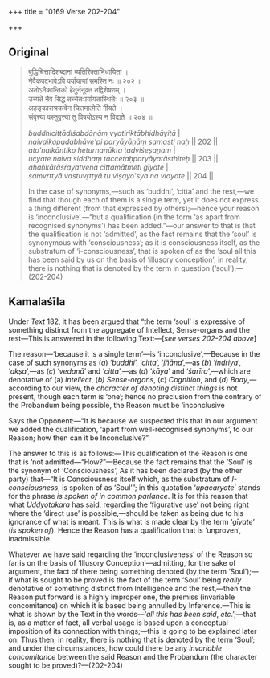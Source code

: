 +++
title = "0169 Verse 202-204"

+++
## Original 
>
> बुद्धिचित्तादिशब्दानां व्यतिरिक्ताभिधायिता ।  
> नैवैकपदभावेऽपि पर्यायाणां समस्ति नः ॥ २०२ ॥  
> अतोऽनैकान्तिको हेतुर्ननूक्त तद्विशेषणम् ।  
> उच्यते नैव सिद्धं तच्चेतःपर्यायतास्थितेः ॥ २०३ ॥  
> अहङ्काराश्रयत्वेन चित्तमात्मेति गीयते ।  
> संवृत्त्या वस्तुवृत्त्या तु विषयोऽस्य न विद्यते ॥ २०४ ॥ 
>
> *buddhicittādiśabdānāṃ vyatiriktābhidhāyitā* \|  
> *naivaikapadabhāve'pi paryāyāṇāṃ samasti naḥ* \|\| 202 \|\|  
> *ato'naikāntiko heturnanūkta tadviśeṣaṇam* \|  
> *ucyate naiva siddhaṃ taccetaḥparyāyatāsthiteḥ* \|\| 203 \|\|  
> *ahaṅkārāśrayatvena cittamātmeti gīyate* \|  
> *saṃvṛttyā vastuvṛttyā tu viṣayo'sya na vidyate* \|\| 204 \|\| 
>
> In the case of synonyms,—such as ‘buddhi’, ‘citta’ and the rest,—we find that though each of them is a single term, yet it does not express a thing different (from that expressed by others);—hence your reason is ‘inconclusive’.—“but a qualification (in the form ‘as apart from recognised synonyms’) has been added.”—our answer to that is that the qualification is not ‘admitted’, as the fact remains that the ‘soul’ is synonymous with ‘consciousness’; as it is consciousness itself, as the substratum of ‘i-consciousness’, that is spoken of as the ‘soul all this has been said by us on the basis of ‘illusory conception’; in reality, there is nothing that is denoted by the term in question (‘soul’).—(202-204)



## Kamalaśīla

Under *Text* 182, it has been argued that “the term ‘soul’ is expressive of something distinct from the aggregate of Intellect, Sense-organs and the rest—This is answered in the following Text:—[*see verses 202-204 above*]

The reason—‘because it is a single term’—is ‘inconclusive’,—Because in the case of such synonyms as (*a*) ‘*buddhi*’, ‘*citta*’, ‘*jñāna*’,—as (*b*) ‘*indriya*’, ‘*akṣa*’,—as (*c*) ‘*vedanā*’ and ‘*citta*’,—as (*d*) ‘*kāya*’ and ‘*śarīra*’,—which are denotative of (a) *Intellect*, (*b) Sense-organs*, (c) *Cognition*, and (*d*) *Body*,—according to our view, the *character of denoting distinct things* is not present, though each term is ‘one’; hence no preclusion from the contrary of the Probandum being possible, the Reason must be ‘inconclusive

Says the Opponent:—“It is because we suspected this that in our argument we added the qualification, ‘apart from well-recognised synonyms’, to our Reason; how then can it be Inconclusive?”

The answer to this is as follows:—This qualification of the Reason is one that is ‘not admitted—“How?”—Because the fact remains that the ‘Soul’ is the synonym of ‘Consciousness’, As it has been declared (by the other party) that—“It is Consciousness itself which, as the substratum of *I-consciousness*, is spoken of as ‘Soul’”; in this quotation ‘*upacaryate*’ stands for the phrase *is spoken of in common parlance*. It is for this reason that what *Uddyotakara* has said, regarding the ‘figurative use’ not being right where the ‘direct use’ is possible,—should be taken as being due to his ignorance of what is meant. This is what is made clear by the term ‘*gīyate*’ (*is spoken of*). Hence the Reason has a qualification that is ‘unproven’, inadmissible.

Whatever we have said regarding the ‘inconclusiveness’ of the Reason so far is on the basis of ‘Illusory Conception’—admitting, for the sake of argument, the fact of there being something denoted (by the term ‘Soul’);—if what is sought to be proved is the fact of the term ‘Soul’ being *really* denotative of something distinct from Intelligence and the rest,—then the Reason put forward is a highly improper one, the premiss (invariable concomitance) on which it is based being annulled by Inference.—This is what is shown by the Text in the words—‘*all this has been said*, *etc*.’;—that is, as a matter of fact, all verbal usage is based upon a conceptual imposition of its connection with things;—this is going to be explained later on. Thus then, in reality, there is nothing that is denoted by the term ‘Soul’; and under the circumstances, how could there be any *invariable concomitance* between the said Reason and the Probandum (the character sought to be proved)?—(202-204)


